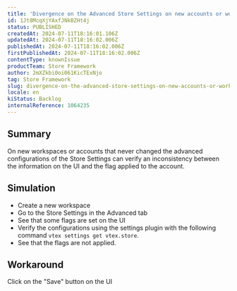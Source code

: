 ```yaml
---
title: 'Divergence on the Advanced Store Settings on new accounts or workspaces'
id: 1Jt8McqXjYAxfJNkBZHt4j
status: PUBLISHED
createdAt: 2024-07-11T18:16:01.106Z
updatedAt: 2024-07-11T18:16:02.006Z
publishedAt: 2024-07-11T18:16:02.006Z
firstPublishedAt: 2024-07-11T18:16:02.006Z
contentType: knownIssue
productTeam: Store Framework
author: 2mXZkbi0oi061KicTExNjo
tag: Store Framework
slug: divergence-on-the-advanced-store-settings-on-new-accounts-or-workspaces
locale: en
kiStatus: Backlog
internalReference: 1064235
---
```


## Summary


On new workspaces or accounts that never changed the advanced configurations of the Store Settings can verify an inconsistency between the information on the UI and the flag applied to the account.


##

## Simulation



- Create a new workspace
- Go to the Store Settings in the Advanced tab
- See that some flags are set on the UI
- Verify the configurations using the settings plugin with the following command `vtex settings get vtex.store`.
- See that the flags are not applied.


##

## Workaround


Click on the "Save" button on the UI




